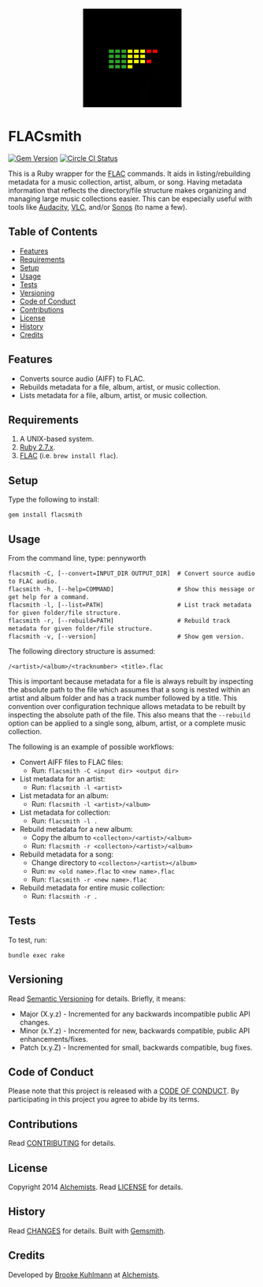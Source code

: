 <p align="center">
  <img src="FLACsmith.png" alt="FLACsmith Icon"/>
</p>

# FLACsmith

[![Gem Version](https://badge.fury.io/rb/flacsmith.svg)](http://badge.fury.io/rb/flacsmith)
[![Circle CI Status](https://circleci.com/gh/bkuhlmann/flacsmith.svg?style=svg)](https://circleci.com/gh/bkuhlmann/flacsmith)

This is a Ruby wrapper for the [FLAC](https://xiph.org/flac) commands. It aids in listing/rebuilding
metadata for a music collection, artist, album, or song. Having metadata information that reflects
the directory/file structure makes organizing and managing large music collections easier. This can
be especially useful with tools like [Audacity](http://audacity.sourceforge.net),
[VLC](https://www.videolan.org/vlc/index.html), and/or [Sonos](http://www.sonos.com) (to name a
few).

<!-- Tocer[start]: Auto-generated, don't remove. -->

## Table of Contents

  - [Features](#features)
  - [Requirements](#requirements)
  - [Setup](#setup)
  - [Usage](#usage)
  - [Tests](#tests)
  - [Versioning](#versioning)
  - [Code of Conduct](#code-of-conduct)
  - [Contributions](#contributions)
  - [License](#license)
  - [History](#history)
  - [Credits](#credits)

<!-- Tocer[finish]: Auto-generated, don't remove. -->

## Features

- Converts source audio (AIFF) to FLAC.
- Rebuilds metadata for a file, album, artist, or music collection.
- Lists metadata for a file, album, artist, or music collection.

## Requirements

1. A UNIX-based system.
1. [Ruby 2.7.x](https://www.ruby-lang.org).
1. [FLAC](https://xiph.org/flac) (i.e. `brew install flac`).

## Setup

Type the following to install:

    gem install flacsmith

## Usage

From the command line, type: pennyworth

    flacsmith -C, [--convert=INPUT_DIR OUTPUT_DIR]  # Convert source audio to FLAC audio.
    flacsmith -h, [--help=COMMAND]                  # Show this message or get help for a command.
    flacsmith -l, [--list=PATH]                     # List track metadata for given folder/file structure.
    flacsmith -r, [--rebuild=PATH]                  # Rebuild track metadata for given folder/file structure.
    flacsmith -v, [--version]                       # Show gem version.

The following directory structure is assumed:

    /<artist>/<album>/<tracknumber> <title>.flac

This is important because metadata for a file is always rebuilt by inspecting the absolute path to
the file which assumes that a song is nested within an artist and album folder and has a track
number followed by a title. This convention over configuration technique allows metadata to be
rebuilt by inspecting the absolute path of the file. This also means that the `--rebuild` option can
be applied to a single song, album, artist, or a complete music collection.

The following is an example of possible workflows:

- Convert AIFF files to FLAC files:
  - Run: `flacsmith -C <input dir> <output dir>`
- List metadata for an artist:
  - Run: `flacsmith -l <artist>`
- List metadata for an album:
  - Run: `flacsmith -l <artist>/<album>`
- List metadata for collection:
  - Run: `flacsmith -l .`
- Rebuild metadata for a new album:
  - Copy the album to `<collecton>/<artist>/<album>`
  - Run: `flacsmith -r <collecton>/<artist>/<album>`
- Rebuild metadata for a song:
  - Change directory to `<collecton>/<artist></album>`
  - Run: `mv <old name>.flac` to `<new name>.flac`
  - Run: `flacsmith -r <new name>.flac`
- Rebuild metadata for entire music collection:
  - Run: `flacsmith -r .`

## Tests

To test, run:

    bundle exec rake

## Versioning

Read [Semantic Versioning](https://semver.org) for details. Briefly, it means:

- Major (X.y.z) - Incremented for any backwards incompatible public API changes.
- Minor (x.Y.z) - Incremented for new, backwards compatible, public API enhancements/fixes.
- Patch (x.y.Z) - Incremented for small, backwards compatible, bug fixes.

## Code of Conduct

Please note that this project is released with a [CODE OF CONDUCT](CODE_OF_CONDUCT.md). By
participating in this project you agree to abide by its terms.

## Contributions

Read [CONTRIBUTING](CONTRIBUTING.md) for details.

## License

Copyright 2014 [Alchemists](https://www.alchemists.io).
Read [LICENSE](LICENSE.md) for details.

## History

Read [CHANGES](CHANGES.md) for details.
Built with [Gemsmith](https://github.com/bkuhlmann/gemsmith).

## Credits

Developed by [Brooke Kuhlmann](https://www.alchemists.io) at
[Alchemists](https://www.alchemists.io).
